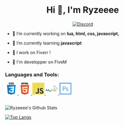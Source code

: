 <h1 align="center">Hi 👋, I'm Ryzeeee</h1>

 <p align="center">
<a href="https://discords.com/bio/p/Ryzeeeeeeeeee" target="blank"><img align="center" src="https://discord.c99.nl/widget/theme-1/470972839302791198.png" alt="Discord" /></a>
</p>

- 🔭 I’m currently working on **lua, html, css, javascript,**

- 🌱 I’m currently learning **javascript**
- 🌱 I work on Fiverr !
- 🌱 I'm developper on FiveM


<h3 align="left">Languages and Tools:</h3>
<p align="left">
  <a href="https://www.w3schools.com/css/" target="_blank"> <img src="https://raw.githubusercontent.com/devicons/devicon/master/icons/css3/css3-original-wordmark.svg" alt="css3" width="40" height="40"/> </a> 
  <a href="https://www.w3.org/html/" target="_blank"> <img src="https://raw.githubusercontent.com/devicons/devicon/master/icons/html5/html5-original-wordmark.svg" alt="html5" width="40" height="40"/> </a> <a href="https://developer.mozilla.org/en-US/docs/Web/JavaScript" target="_blank"> <img src="https://raw.githubusercontent.com/devicons/devicon/master/icons/javascript/javascript-original.svg" alt="javascript" width="40" height="40"/> </a> 
  <a href="https://www.mysql.com/" target="_blank"> <img src="https://raw.githubusercontent.com/devicons/devicon/master/icons/mysql/mysql-original-wordmark.svg" alt="mysql" width="40" height="40"/> </a> 
  <a href="https://www.photoshop.com/en" target="_blank"> <img src="https://raw.githubusercontent.com/devicons/devicon/master/icons/photoshop/photoshop-line.svg" alt="photoshop" width="40" height="40"/> </a> 
 </p>

<br>

<img src="https://github-readme-stats.vercel.app/api?username=Ryzeeeev&include_all_commits=true&count_private=true&show_icons=true&line_height=20&title_color=7A7ADB&icon_color=2234AE&text_color=D3D3D3&bg_color=0,000000,130F40" alt="Ryzeeee's Github Stats"> 



</br>

[![Top Langs](https://github-readme-stats.vercel.app/api/top-langs/?username=Ryzeeeev&layout=compact&text_color=daf7dc&bg_color=151515)](https://github.com/Ryzeeeev/github-readme-stats)

